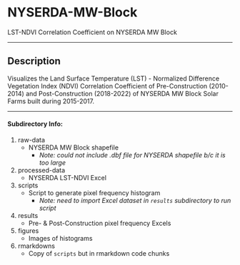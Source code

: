 # NYSERDA-MW-Block
LST-NDVI Correlation Coefficient on NYSERDA MW Block

---

## Description
Visualizes the Land Surface Temperature (LST) - Normalized Difference Vegetation Index (NDVI) Correlation Coefficient of Pre-Construction (2010-2014) and Post-Construction (2018-2022) of NYSERDA MW Block Solar Farms built during 2015-2017.

---

#### Subdirectory Info:
1. raw-data
    + NYSERDA MW Block shapefile
        + *Note: could not include .dbf file for NYSERDA shapefile b/c it is too large*
2. processed-data
    + NYSERDA LST-NDVI Excel
3. scripts
    + Script to generate pixel frequency histogram
        + *Note: need to import Excel dataset in `results` subdirectory to run script*
4. results
    + Pre- & Post-Construction pixel frequency Excels
5. figures
    + Images of histograms
6. rmarkdowns
    + Copy of `scripts` but in rmarkdown code chunks